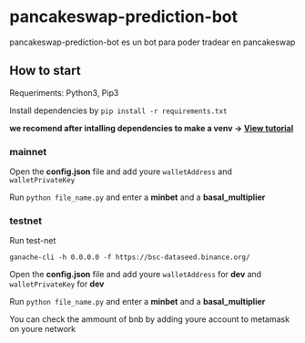 # pancakeswap-prediction-bot

pancakeswap-prediction-bot es un bot para poder tradear en pancakeswap

## How to start

Requeriments: Python3, Pip3

Install dependencies by `pip install -r requirements.txt`

**we recomend after intalling dependencies to make a venv -> [View tutorial](https://uoa-eresearch.github.io/eresearch-cookbook/recipe/2014/11/26/python-virtual-env/)**

### mainnet

Open the **config.json** file and add youre `walletAddress` and `walletPrivateKey`

Run `python file_name.py` and enter a **minbet** and a **basal_multiplier**

### testnet

Run test-net

```
ganache-cli -h 0.0.0.0 -f https://bsc-dataseed.binance.org/
```

Open the **config.json** file and add youre `walletAddress` for **dev** and `walletPrivateKey` for **dev**

Run `python file_name.py` and enter a **minbet** and a **basal_multiplier**

You can check the ammount of bnb by adding youre account to metamask on youre network
